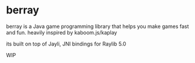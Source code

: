 
# berray

berray is a Java game programming library that helps you make games fast and fun. heavily inspired by kaboom.js/kaplay


its built on top of Jayli, JNI bindings for Raylib 5.0


WIP